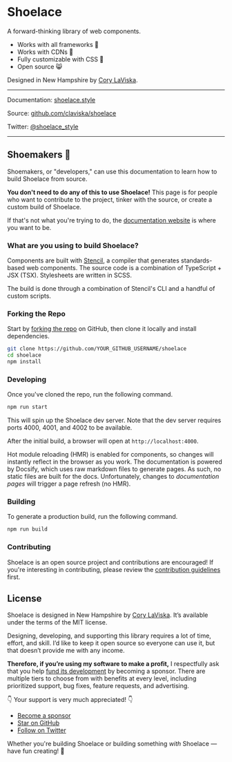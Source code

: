 # Shoelace

A forward-thinking library of web components.

- Works with all frameworks 🧩
- Works with CDNs 🚛
- Fully customizable with CSS 🎨
- Open source 😸

Designed in New Hampshire by [Cory LaViska](https://twitter.com/claviska).

---

Documentation: [shoelace.style](https://shoelace.style)

Source: [github.com/claviska/shoelace](https://github.com/claviska/shoelace)

Twitter: [@shoelace_style](https://twitter.com/shoelace_style)

---

## Shoemakers 🥾

Shoemakers, or "developers," can use this documentation to learn how to build Shoelace from source.

**You don't need to do any of this to use Shoelace!** This page is for people who want to contribute to the project, tinker with the source, or create a custom build of Shoelace.

If that's not what you're trying to do, the [documentation website](https://shoelace.style) is where you want to be.

### What are you using to build Shoelace?

Components are built with [Stencil](https://stenciljs.com/), a compiler that generates standards-based web components. The source code is a combination of TypeScript + JSX (TSX). Stylesheets are written in SCSS.

The build is done through a combination of Stencil's CLI and a handful of custom scripts.

### Forking the Repo

Start by [forking the repo](https://github.com/claviska/shoelace/fork) on GitHub, then clone it locally and install dependencies.

```sh
git clone https://github.com/YOUR_GITHUB_USERNAME/shoelace
cd shoelace
npm install
```

### Developing

Once you've cloned the repo, run the following command.

```sh
npm run start
```

This will spin up the Shoelace dev server. Note that the dev server requires ports 4000, 4001, and 4002 to be available.

After the initial build, a browser will open at `http://localhost:4000`.

Hot module reloading (HMR) is enabled for components, so changes will instantly reflect in the browser as you work. The documentation is powered by Docsify, which uses raw markdown files to generate pages. As such, no static files are built for the docs. Unfortunately, changes to _documentation pages_ will trigger a page refresh (no HMR).

### Building

To generate a production build, run the following command.

```sh
npm run build
```

### Contributing

Shoelace is an open source project and contributions are encouraged! If you're interesting in contributing, please review the [contribution guidelines](CONTRIBUTING.md) first.

## License

Shoelace is designed in New Hampshire by [Cory LaViska](https://twitter.com/claviska). It’s available under the terms of the MIT license.

Designing, developing, and supporting this library requires a lot of time, effort, and skill. I’d like to keep it open source so everyone can use it, but that doesn’t provide me with any income.

**Therefore, if you’re using my software to make a profit,** I respectfully ask that you help [fund its development](https://github.com/sponsors/claviska) by becoming a sponsor. There are multiple tiers to choose from with benefits at every level, including prioritized support, bug fixes, feature requests, and advertising.

👇 Your support is very much appreciated! 👇

- [Become a sponsor](https://github.com/sponsors/claviska)
- [Star on GitHub](https://github.com/claviska/shoelace/stargazers)
- [Follow on Twitter](https://twitter.com/shoelace_style)

Whether you're building Shoelace or building something _with_ Shoelace — have fun creating! 🥾
